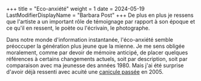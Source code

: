 +++
title = "Eco-anxiété"
weight = 1
date = 2024-05-19
LastModifierDisplayName = "Barbara Post"
+++
De plus en plus je ressens que l'artiste a un important rôle de témoignage par rapport à son époque et ce qu'il en ressent, le poète ou l'écrivain, le photographe.

Dans notre monde d'information instantanée, l'éco-anxiété semble préoccuper la génération plus jeune que la mienne. Je me sens obligée moralement, comme par devoir de mémoire anticipé, de placer quelques références à certains changements actuels, soit par description, soit par comparaison avec ma jeunesse des années 1980. Mais j'ai été surprise d'avoir déjà ressenti avec acuité une [canicule passée](./seasons/17_dix_septieme_saison/tribut) en 2005.